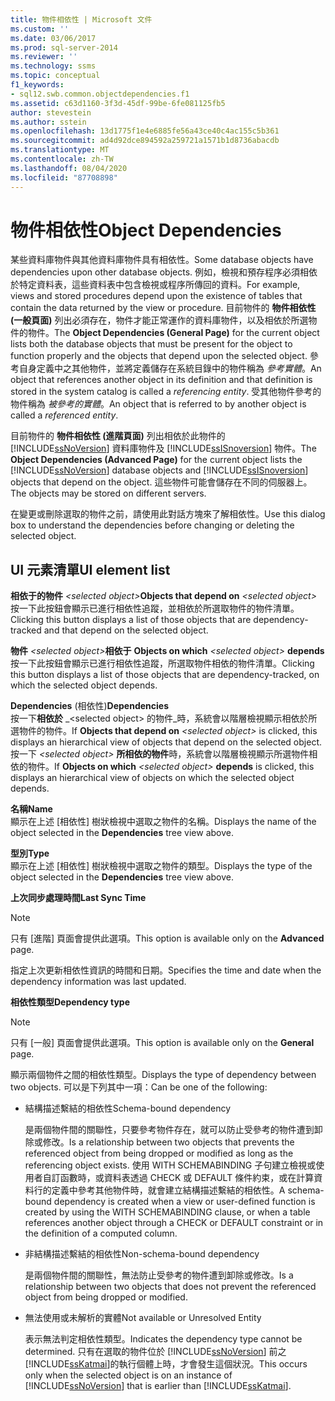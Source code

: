 ```yaml
---
title: 物件相依性 | Microsoft 文件
ms.custom: ''
ms.date: 03/06/2017
ms.prod: sql-server-2014
ms.reviewer: ''
ms.technology: ssms
ms.topic: conceptual
f1_keywords:
- sql12.swb.common.objectdependencies.f1
ms.assetid: c63d1160-3f3d-45df-99be-6fe081125fb5
author: stevestein
ms.author: sstein
ms.openlocfilehash: 13d1775f1e4e6885fe56a43ce40c4ac155c5b361
ms.sourcegitcommit: ad4d92dce894592a259721a1571b1d8736abacdb
ms.translationtype: MT
ms.contentlocale: zh-TW
ms.lasthandoff: 08/04/2020
ms.locfileid: "87708898"
---
```

# <a name="object-dependencies"></a><span data-ttu-id="05a94-102">物件相依性</span><span class="sxs-lookup"><span data-stu-id="05a94-102">Object Dependencies</span></span>
  <span data-ttu-id="05a94-103">某些資料庫物件與其他資料庫物件具有相依性。</span><span class="sxs-lookup"><span data-stu-id="05a94-103">Some database objects have dependencies upon other database objects.</span></span> <span data-ttu-id="05a94-104">例如，檢視和預存程序必須相依於特定資料表，這些資料表中包含檢視或程序所傳回的資料。</span><span class="sxs-lookup"><span data-stu-id="05a94-104">For example, views and stored procedures depend upon the existence of tables that contain the data returned by the view or procedure.</span></span> <span data-ttu-id="05a94-105">目前物件的 **物件相依性 (一般頁面)** 列出必須存在，物件才能正常運作的資料庫物件，以及相依於所選物件的物件。</span><span class="sxs-lookup"><span data-stu-id="05a94-105">The **Object Dependencies (General Page)** for the current object lists both the database objects that must be present for the object to function properly and the objects that depend upon the selected object.</span></span> <span data-ttu-id="05a94-106">參考自身定義中之其他物件，並將定義儲存在系統目錄中的物件稱為 *參考實體*。</span><span class="sxs-lookup"><span data-stu-id="05a94-106">An object that references another object in its definition and that definition is stored in the system catalog is called a *referencing entity*.</span></span> <span data-ttu-id="05a94-107">受其他物件參考的物件稱為 *被參考的實體*。</span><span class="sxs-lookup"><span data-stu-id="05a94-107">An object that is referred to by another object is called a *referenced entity*.</span></span>  
  
 <span data-ttu-id="05a94-108">目前物件的 **物件相依性 (進階頁面)** 列出相依於此物件的 [!INCLUDE[ssNoVersion](../../includes/ssnoversion-md.md)] 資料庫物件及 [!INCLUDE[ssISnoversion](../../includes/ssisnoversion-md.md)] 物件。</span><span class="sxs-lookup"><span data-stu-id="05a94-108">The **Object Dependencies (Advanced Page)** for the current object lists the [!INCLUDE[ssNoVersion](../../includes/ssnoversion-md.md)] database objects and [!INCLUDE[ssISnoversion](../../includes/ssisnoversion-md.md)] objects that depend on the object.</span></span> <span data-ttu-id="05a94-109">這些物件可能會儲存在不同的伺服器上。</span><span class="sxs-lookup"><span data-stu-id="05a94-109">The objects may be stored on different servers.</span></span>  
  
 <span data-ttu-id="05a94-110">在變更或刪除選取的物件之前，請使用此對話方塊來了解相依性。</span><span class="sxs-lookup"><span data-stu-id="05a94-110">Use this dialog box to understand the dependencies before changing or deleting the selected object.</span></span>  
  
## <a name="ui-element-list"></a><span data-ttu-id="05a94-111">UI 元素清單</span><span class="sxs-lookup"><span data-stu-id="05a94-111">UI element list</span></span>  
 <span data-ttu-id="05a94-112">**相依于的物件**  _\<selected object>_</span><span class="sxs-lookup"><span data-stu-id="05a94-112">**Objects that depend on**  _\<selected object>_</span></span>  
 <span data-ttu-id="05a94-113">按一下此按鈕會顯示已進行相依性追蹤，並相依於所選取物件的物件清單。</span><span class="sxs-lookup"><span data-stu-id="05a94-113">Clicking this button displays a list of those objects that are dependency-tracked and that depend on the selected object.</span></span>  
  
 <span data-ttu-id="05a94-114">**物件** _\<selected object>_**相依于**    </span><span class="sxs-lookup"><span data-stu-id="05a94-114">**Objects on which**  _\<selected object>_  **depends**</span></span>  
 <span data-ttu-id="05a94-115">按一下此按鈕會顯示已進行相依性追蹤，所選取物件相依的物件清單。</span><span class="sxs-lookup"><span data-stu-id="05a94-115">Clicking this button displays a list of those objects that are dependency-tracked, on which the selected object depends.</span></span>  
  
 <span data-ttu-id="05a94-116">**Dependencies** (相依性)</span><span class="sxs-lookup"><span data-stu-id="05a94-116">**Dependencies**</span></span>  
 <span data-ttu-id="05a94-117">按一下**相依於** _\<selected object> 的物件_時，系統會以階層檢視顯示相依於所選物件的物件。</span><span class="sxs-lookup"><span data-stu-id="05a94-117">If **Objects that depend on** _\<selected object>_ is clicked, this displays an hierarchical view of objects that depend on the selected object.</span></span> <span data-ttu-id="05a94-118">按一下  _\<selected object>_ **所相依的物件**時，系統會以階層檢視顯示所選物件相依的物件。</span><span class="sxs-lookup"><span data-stu-id="05a94-118">If **Objects on which** _\<selected object>_ **depends** is clicked, this displays an hierarchical view of objects on which the selected object depends.</span></span>  
  
 <span data-ttu-id="05a94-119">**名稱**</span><span class="sxs-lookup"><span data-stu-id="05a94-119">**Name**</span></span>  
 <span data-ttu-id="05a94-120">顯示在上述 [相依性]  樹狀檢視中選取之物件的名稱。</span><span class="sxs-lookup"><span data-stu-id="05a94-120">Displays the name of the object selected in the **Dependencies** tree view above.</span></span>  
  
 <span data-ttu-id="05a94-121">**型別**</span><span class="sxs-lookup"><span data-stu-id="05a94-121">**Type**</span></span>  
 <span data-ttu-id="05a94-122">顯示在上述 [相依性]  樹狀檢視中選取之物件的類型。</span><span class="sxs-lookup"><span data-stu-id="05a94-122">Displays the type of the object selected in the **Dependencies** tree view above.</span></span>  
  
 <span data-ttu-id="05a94-123">**上次同步處理時間**</span><span class="sxs-lookup"><span data-stu-id="05a94-123">**Last Sync Time**</span></span>  
 > [!NOTE]  
>  <span data-ttu-id="05a94-124">只有 [進階]  頁面會提供此選項。</span><span class="sxs-lookup"><span data-stu-id="05a94-124">This option is available only on the **Advanced** page.</span></span>  
  
 <span data-ttu-id="05a94-125">指定上次更新相依性資訊的時間和日期。</span><span class="sxs-lookup"><span data-stu-id="05a94-125">Specifies the time and date when the dependency information was last updated.</span></span>  
  
 <span data-ttu-id="05a94-126">**相依性類型**</span><span class="sxs-lookup"><span data-stu-id="05a94-126">**Dependency type**</span></span>  
 > [!NOTE]  
>  <span data-ttu-id="05a94-127">只有 [一般]  頁面會提供此選項。</span><span class="sxs-lookup"><span data-stu-id="05a94-127">This option is available only on the **General** page.</span></span>  
  
 <span data-ttu-id="05a94-128">顯示兩個物件之間的相依性類型。</span><span class="sxs-lookup"><span data-stu-id="05a94-128">Displays the type of dependency between two objects.</span></span> <span data-ttu-id="05a94-129">可以是下列其中一項：</span><span class="sxs-lookup"><span data-stu-id="05a94-129">Can be one of the following:</span></span>  
  
-   <span data-ttu-id="05a94-130">結構描述繫結的相依性</span><span class="sxs-lookup"><span data-stu-id="05a94-130">Schema-bound dependency</span></span>  
  
     <span data-ttu-id="05a94-131">是兩個物件間的關聯性，只要參考物件存在，就可以防止受參考的物件遭到卸除或修改。</span><span class="sxs-lookup"><span data-stu-id="05a94-131">Is a relationship between two objects that prevents the referenced object from being dropped or modified as long as the referencing object exists.</span></span> <span data-ttu-id="05a94-132">使用 WITH SCHEMABINDING 子句建立檢視或使用者自訂函數時，或資料表透過 CHECK 或 DEFAULT 條件約束，或在計算資料行的定義中參考其他物件時，就會建立結構描述繫結的相依性。</span><span class="sxs-lookup"><span data-stu-id="05a94-132">A schema-bound dependency is created when a view or user-defined function is created by using the WITH SCHEMABINDING clause, or when a table references another object through a CHECK or DEFAULT constraint or in the definition of a computed column.</span></span>  
  
-   <span data-ttu-id="05a94-133">非結構描述繫結的相依性</span><span class="sxs-lookup"><span data-stu-id="05a94-133">Non-schema-bound dependency</span></span>  
  
     <span data-ttu-id="05a94-134">是兩個物件間的關聯性，無法防止受參考的物件遭到卸除或修改。</span><span class="sxs-lookup"><span data-stu-id="05a94-134">Is a relationship between two objects that does not prevent the referenced object from being dropped or modified.</span></span>  
  
-   <span data-ttu-id="05a94-135">無法使用或未解析的實體</span><span class="sxs-lookup"><span data-stu-id="05a94-135">Not available or Unresolved Entity</span></span>  
  
     <span data-ttu-id="05a94-136">表示無法判定相依性類型。</span><span class="sxs-lookup"><span data-stu-id="05a94-136">Indicates the dependency type cannot be determined.</span></span> <span data-ttu-id="05a94-137">只有在選取的物件位於 [!INCLUDE[ssNoVersion](../../includes/ssnoversion-md.md)] 前之 [!INCLUDE[ssKatmai](../../includes/sskatmai-md.md)]的執行個體上時，才會發生這個狀況。</span><span class="sxs-lookup"><span data-stu-id="05a94-137">This occurs only when the selected object is on an instance of [!INCLUDE[ssNoVersion](../../includes/ssnoversion-md.md)] that is earlier than [!INCLUDE[ssKatmai](../../includes/sskatmai-md.md)].</span></span>  
  
  
